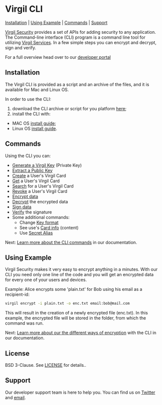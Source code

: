 # Virgil CLI

[Installation](#installation) | [Using Example](#using-example) | [Commands](#commands) | [Support](#support)

[Virgil Security](https://virgilsecurity.com) provides a set of APIs for adding security to any application. The Command-line interface (CLI) program is a command line tool for utilizing [Virgil Services](https://developer.virgilsecurity.com/docs/java/references). In a few simple steps you can encrypt and decrypt, sign and verify.


For a full overview head over to our [developer portal](https://developer.virgilsecurity.com/docs/java/references/utilities/cli)

## Installation

The Virgil CLI is provided as a script and an archive of the files, and it is available for Mac and Linux OS.

In order to use the CLI:
1. download the CLI archive or script for you platform [here](/);
2. install the CLI with:
  - MAC OS [install guide](/);
  - Linux OS [install guide](/).

## Commands

Using the CLI you can:
  * [Generate a Virgil Key](/references/utilities/cli/commands/generate-key) (Private Key)
  * [Extract a Public Key](/references/utilities/cli/commands/public-key)
  * [Create](/references/utilities/cli/commands/create-card) a User's Virgil Card
  * [Get](/references/utilities/cli/commands/get-card) a User's Virgil Card
  * [Search](/references/utilities/cli/commands/search-card) for a User's Virgil Card
  * [Revoke](/references/utilities/cli/commands/revoke-card) a User's Virgil Card
  * [Encrypt data](/references/utilities/cli/commands/encrypt)
  * [Decrypt](/references/utilities/cli/commands/decrypt) the encrypted data
  * [Sign data](/references/utilities/cli/commands/sign)
  * [Verify](/references/utilities/cli/commands/verify) the signature
  * Some additional commands:
    * Change [Key format](/references/utilities/cli/commands/additional-commands/key-format)
    * See use's [Card info](/references/utilities/cli/commands/additional-commands/card-info) (content)
    * Use [Secret Alias](/references/utilities/cli/commands/additional-commands/secret-alias)

Next: [Learn more about the CLI commands](/) in our documentation.

## Using Example

Virgil Security makes it very easy to encrypt anything in a minutes. With our CLI you need only one line of the code and you will get an encrypted data for every one of your users and devices.

Example: Alice encrypts some 'plain.txt' for Bob using his email as a recipient-id:

```bash
virgil encrypt -i plain.txt -o enc.txt email:bob@mail.com
```
This will result in the creation of a newly encrypted file (enc.txt).  In this example, the encrypted file will be stored in the folder, from which the command was run.


Next: [Learn more about our the different ways of encryption](/) with the CLI in our documentation.


## License

BSD 3-Clause. See [LICENSE](https://github.com/VirgilSecurity/virgil/blob/master/LICENSE) for details..

## Support

Our developer support team is here to help you. You can find us on [Twitter](https://twitter.com/virgilsecurity) and [email](mailto:support@virgilsecurity.com).
